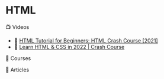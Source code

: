# HTML

:tv: Videos
- 🌟 [HTML Tutorial for Beginners: HTML Crash Course [2021]](https://www.youtube.com/watch?v=qz0aGYrrlhU)
- 🌟 [Learn HTML & CSS in 2022 | Crash Course](https://www.youtube.com/watch?v=gXLjWRteuWI)

:movie_camera: Courses

:memo: Articles

